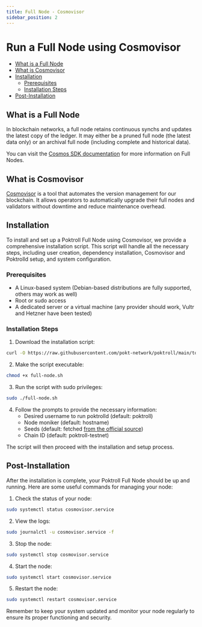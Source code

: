 ```yaml
---
title: Full Node - Cosmovisor
sidebar_position: 2
---
```


# Run a Full Node using Cosmovisor  <!-- omit in toc -->

- [What is a Full Node](#what-is-a-full-node)
- [What is Cosmovisor](#what-is-cosmovisor)
- [Installation](#installation)
  - [Prerequisites](#prerequisites)
  - [Installation Steps](#installation-steps)
- [Post-Installation](#post-installation)

## What is a Full Node

In blockchain networks, a full node retains continuous synchs and updates the latest copy of the ledger. It may either be a pruned full node (the latest data only) or an archival full node (including complete and historical data).

You can visit the [Cosmos SDK documentation](https://docs.cosmos.network/main/user/run-node/run-node) for more information on Full Nodes.

## What is Cosmovisor

[Cosmovisor](https://docs.cosmos.network/main/build/tooling/cosmovisor) is a tool that automates the version management for our blockchain. It allows operators to automatically upgrade their full nodes and validators without downtime and reduce maintenance overhead.

## Installation

To install and set up a Poktroll Full Node using Cosmovisor, we provide a comprehensive installation script. This script will handle all the necessary steps, including user creation, dependency installation, Cosmovisor and Poktrolld setup, and system configuration.

### Prerequisites

- A Linux-based system (Debian-based distributions are fully supported, others may work as well)
- Root or sudo access
- A dedicated server or a virtual machine (any provider should work, Vultr and Hetzner have been tested)

### Installation Steps

1. Download the installation script:

```bash
curl -O https://raw.githubusercontent.com/pokt-network/poktroll/main/tools/installer/full-node.sh
```

2. Make the script executable:

```bash
chmod +x full-node.sh
```

3. Run the script with sudo privileges:

```bash
sudo ./full-node.sh
```

4. Follow the prompts to provide the necessary information:
   - Desired username to run poktrolld (default: poktroll)
   - Node moniker (default: hostname)
   - Seeds (default: fetched [from the official source](https://github.com/pokt-network/pocket-network-genesis/tree/master/poktrolld))
   - Chain ID (default: poktroll-testnet)

The script will then proceed with the installation and setup process.

## Post-Installation

After the installation is complete, your Poktroll Full Node should be up and running. Here are some useful commands for managing your node:

1. Check the status of your node:

```bash
sudo systemctl status cosmovisor.service
```

2. View the logs:

```bash
sudo journalctl -u cosmovisor.service -f
```

3. Stop the node:

```bash
sudo systemctl stop cosmovisor.service
```

4. Start the node:

```bash
sudo systemctl start cosmovisor.service
```

5. Restart the node:

```bash
sudo systemctl restart cosmovisor.service
```

Remember to keep your system updated and monitor your node regularly to ensure its proper functioning and security.
